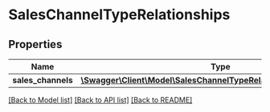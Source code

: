 # SalesChannelTypeRelationships

## Properties
Name | Type | Description | Notes
------------ | ------------- | ------------- | -------------
**sales_channels** | [**\Swagger\Client\Model\SalesChannelTypeRelationshipsSalesChannels**](SalesChannelTypeRelationshipsSalesChannels.md) |  | [optional] 

[[Back to Model list]](../../README.md#documentation-for-models) [[Back to API list]](../../README.md#documentation-for-api-endpoints) [[Back to README]](../../README.md)


